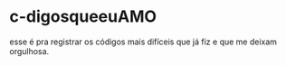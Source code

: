 # c-digosqueeuAMO
esse é pra registrar os códigos mais difíceis que já fiz e que me deixam orgulhosa.

